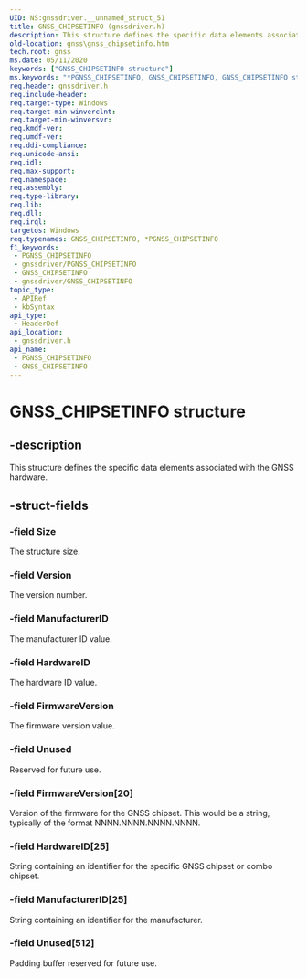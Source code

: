 ```yaml
---
UID: NS:gnssdriver.__unnamed_struct_51
title: GNSS_CHIPSETINFO (gnssdriver.h)
description: This structure defines the specific data elements associated with the GNSS hardware.
old-location: gnss\gnss_chipsetinfo.htm
tech.root: gnss
ms.date: 05/11/2020
keywords: ["GNSS_CHIPSETINFO structure"]
ms.keywords: "*PGNSS_CHIPSETINFO, GNSS_CHIPSETINFO, GNSS_CHIPSETINFO structure [Sensor Devices], PGNSS_CHIPSETINFO, PGNSS_CHIPSETINFO structure pointer [Sensor Devices], gnss.gnss_chipsetinfo, gnssdriver/GNSS_CHIPSETINFO, gnssdriver/PGNSS_CHIPSETINFO"
req.header: gnssdriver.h
req.include-header: 
req.target-type: Windows
req.target-min-winverclnt: 
req.target-min-winversvr: 
req.kmdf-ver: 
req.umdf-ver: 
req.ddi-compliance: 
req.unicode-ansi: 
req.idl: 
req.max-support: 
req.namespace: 
req.assembly: 
req.type-library: 
req.lib: 
req.dll: 
req.irql: 
targetos: Windows
req.typenames: GNSS_CHIPSETINFO, *PGNSS_CHIPSETINFO
f1_keywords:
 - PGNSS_CHIPSETINFO
 - gnssdriver/PGNSS_CHIPSETINFO
 - GNSS_CHIPSETINFO
 - gnssdriver/GNSS_CHIPSETINFO
topic_type:
 - APIRef
 - kbSyntax
api_type:
 - HeaderDef
api_location:
 - gnssdriver.h
api_name:
 - PGNSS_CHIPSETINFO
 - GNSS_CHIPSETINFO
---
```


# GNSS_CHIPSETINFO structure


## -description

This structure defines the specific data elements associated with the GNSS hardware.

## -struct-fields

### -field Size

 The structure size.

### -field Version

The version number.

### -field ManufacturerID

The manufacturer ID value.

### -field HardwareID

The hardware ID value.

### -field FirmwareVersion

The firmware version value.

### -field Unused

Reserved for future use.

### -field FirmwareVersion[20]

Version of the firmware for the GNSS chipset. This would be a string, typically of the format NNNN.NNNN.NNNN.NNNN.

### -field HardwareID[25]

String containing an identifier for the specific GNSS chipset or combo chipset.

### -field ManufacturerID[25]

String containing an identifier for the manufacturer.

### -field Unused[512]

Padding buffer reserved for future use.


